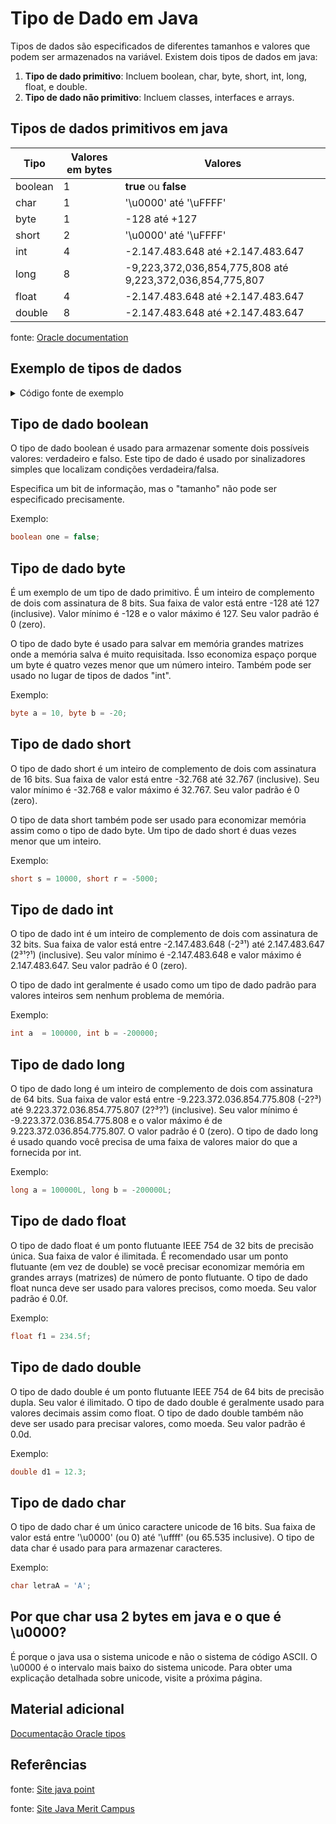 # Tipo de Dado em Java
Tipos de dados são especificados de diferentes tamanhos e valores que podem ser armazenados na variável. Existem dois tipos de dados em java:

1. **Tipo de dado primitivo**: Incluem boolean, char, byte, short, int, long, float, e double.
2. **Tipo de dado não primitivo**: Incluem classes, interfaces e arrays.

## Tipos de dados primitivos em java
|Tipo |Valores em bytes|Valores                            |
|---  |---            |---                                |
|boolean|1            |**true** ou **false**              |
|char |1              |'\u0000' até '\uFFFF'              |
|byte |1              |-128 até +127                      |
|short|2             |'\u0000' até '\uFFFF'              |
|int  |4             |-2.147.483.648 até +2.147.483.647  |
|long |8             |-9,223,372,036,854,775,808 até 9,223,372,036,854,775,807                    |
|float|4             |-2.147.483.648 até +2.147.483.647  |
|double|8             |-2.147.483.648 até +2.147.483.647  |

fonte: [Oracle documentation](https://docs.oracle.com/javase/tutorial/java/nutsandbolts/datatypes.html)

## Exemplo de tipos de dados

<details>
  <summary> Código fonte de exemplo </summary>  
  
  ``` java
  public static void exemplosVariaveis() {
    	
    	  // Exemplo número inteiro
        int idade = 5;
        // Exemplo número de precisão
        float altura = 1.85f;
        // Exemplo número de precisão dupla (até 15 casas após a virgula)
        double numeroPI = 3.1415926562;
        // Exemplo de do tipo Char
        char umaLetra = 'D';
        // Exemplo de do tipo Char
        boolean souPessoa = true;
        // Exemplo de do tipo Char
        String meuTexto = "Hello";     
                
        // Imprimindo os valores
        System.out.println("Minha idade é " + idade);
        System.out.println("Minha altura é " + altura);
        System.out.println("O numero PI é aproximadamente " + numeroPI);
        System.out.println("Eu sou uma pessoa ? " + souPessoa);
        System.out.println("Um texto qualquer " + meuTexto);
    }
  
  ```
</details>

## Tipo de dado boolean
O tipo de dado boolean é usado para armazenar somente dois possíveis valores: verdadeiro e falso. Este tipo de dado é usado por sinalizadores simples que localizam condições verdadeira/falsa.

Especifica um bit de informação, mas o "tamanho" não pode ser especificado precisamente.

Exemplo:   
``` java 
boolean one = false; 
```

## Tipo de dado byte
É um exemplo de um tipo de dado primitivo. É um inteiro de complemento de dois com assinatura de 8 bits. Sua faixa de valor está entre -128 até 127 (inclusive). Valor mínimo é -128 e o valor máximo é 127. Seu valor padrão é 0 (zero).

O tipo de dado byte é usado para salvar em memória grandes matrizes onde a memória salva é muito requisitada. Isso economiza espaço porque um byte é quatro vezes menor que um número inteiro. Também pode ser usado no lugar de tipos de dados "int".

Exemplo: 
``` java
byte a = 10, byte b = -20;
```
## Tipo de dado short
O tipo de dado short é um inteiro de complemento de dois com assinatura de 16 bits. Sua faixa de valor está entre -32.768 até 32.767 (inclusive). Seu valor mínimo é -32.768 e valor máximo é 32.767. Seu valor padrão é 0 (zero).

O tipo de data short também pode ser usado para economizar memória assim como o tipo de dado byte. Um tipo de dado short é duas vezes menor que um inteiro.

Exemplo: 
``` java
short s = 10000, short r = -5000;
```

## Tipo de dado int
O tipo de dado int é um inteiro de complemento de dois com assinatura de 32 bits. Sua faixa de valor está entre -2.147.483.648 (-2³¹) até 2.147.483.647 (2³¹?¹) (inclusive). Seu valor mínimo é -2.147.483.648 e valor máximo é 2.147.483.647. Seu valor padrão é 0 (zero).

O tipo de dado int geralmente é usado como um tipo de dado padrão para valores inteiros sem nenhum problema de memória.

Exemplo: 
``` java
int a  = 100000, int b = -200000;
```
## Tipo de dado long
O tipo de dado long é um inteiro de complemento de dois com assinatura de 64 bits. Sua faixa de valor está entre -9.223.372.036.854.775.808 (-2?³) até 9.223.372.036.854.775.807 (2?³?¹) (inclusive). Seu valor mínimo é -9.223.372.036.854.775.808 e o valor máximo é de 9.223.372.036.854.775.807. O valor padrão é 0 (zero). O tipo de dado long é usado quando você precisa de uma faixa de valores maior do que a fornecida por int.

Exemplo: 
``` java
long a = 100000L, long b = -200000L;
```
## Tipo de dado float
O tipo de dado float é um ponto flutuante IEEE 754 de 32 bits de precisão única. Sua faixa de valor é ilimitada. É recomendado usar um ponto flutuante (em vez de double) se você precisar economizar memória em grandes arrays (matrizes) de número de ponto flutuante. O tipo de dado float nunca deve ser usado para valores precisos, como moeda. Seu valor padrão é 0.0f.

Exemplo: 
``` java
float f1 = 234.5f;
```
## Tipo de dado double
O tipo de dado double é um ponto flutuante IEEE 754 de 64 bits de precisão dupla. Seu valor é ilimitado. O tipo de dado double é geralmente usado para valores decimais assim como float. O tipo de dado double também não deve ser usado para precisar valores, como moeda. Seu valor padrão é 0.0d.

Exemplo: 
``` java
double d1 = 12.3;
```
## Tipo de dado char
O tipo de dado char é um único caractere unicode de 16 bits. Sua faixa de valor está entre '\u0000' (ou 0) até '\uffff' (ou 65.535 inclusive). O tipo de data char é usado para para armazenar caracteres.

Exemplo: 
``` java
char letraA = 'A';
```

## Por que char usa 2 bytes em java e o que é \u0000?
É porque o java usa o sistema unicode e não o sistema de código ASCII. O \u0000 é o intervalo mais baixo do sistema unicode. Para obter uma explicação detalhada sobre unicode, visite a próxima página.

## Material adicional
[Documentação Oracle tipos](https://docs.oracle.com/javase/specs/jls/se7/html/jls-4.html#jls-4.2.3)

## Referências

fonte: [Site java point](https://www.javatpoint.com/pt/tipo-de-dado-em-java#:~:text=Java%20%C3%A9%20uma%20linguagem%20de%20programa%C3%A7%C3%A3o%20estaticamente%20tipada.,%202%20byte%20%204%20more%20rows%20)

fonte: [Site Java Merit Campus](http://java.meritcampus.com/core-java-topics/java-data-types)
